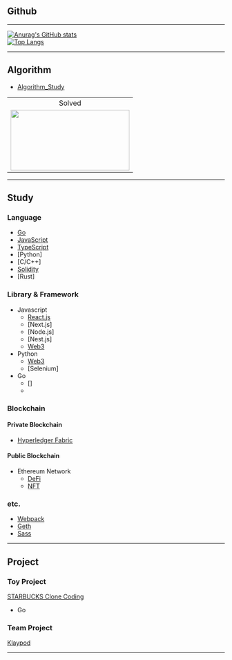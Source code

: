 ## Github

---

[![Anurag's GitHub stats](https://github-readme-stats.vercel.app/api?username=fdongfdong&theme=synthwave)](https://github.com/anuraghazra/github-readme-stats)
<br>
[![Top Langs](https://github-readme-stats.vercel.app/api/top-langs/?username=fdongfdong)](https://github.com/anuraghazra/github-readme-stats)

---

## Algorithm

- [Algorithm_Study](https://github.com/FdongFdong/algorithm)

<table>
<!--     <td align="center">Github</td> -->
    <td align="center">Solved</td>
    <tr>
<!--         <td height="140px"> <a href="https://github.com/abnormal5626"><img src="https://avatars.githubusercontent.com/u/4595546?s=460&v=4" width="140px" /></a> </td> -->
        <td height="140px"> <a href="https://solved.ac/abnormal5626"><img height="140px" width="275px" src="http://mazassumnida.wtf/api/v2/generate_badge?boj=abnormal5626" /></a> </td>
    </tr>
</table>

---

## Study

### Language

- [Go](https://github.com/FDongFDong/go_language_practice)
- [JavaScript]()
- [TypeScript](https://github.com/FDongFDong/typescript_practice)
- [Python]
- [C/C++]
- [Solidity](https://github.com/FDongFDong/solidity_practice)
- [Rust]

### Library & Framework

- Javascript
  - [React.js](https://github.com/FdongFdong/react_practice)
  - [Next.js]
  - [Node.js]
  - [Nest.js]
  - [Web3](https://github.com/FDongFDong/web3-practice)
- Python
  - [Web3](https://github.com/FDongFDong/web3-practice)
  - [Selenium]
- Go
  - []
  - 
 
### Blockchain

#### Private Blockchain

- [Hyperledger Fabric](https://github.com/FDongFDong/Hyperledger_Fabric_practice)

#### Public Blockchain

- Ethereum Network
    - [DeFi](https://github.com/FDongFDong/DeFi_practice)
    - [NFT]()
### etc.

- [Webpack](https://github.com/FdongFdong/webpack_practice)
- [Geth](https://github.com/FDongFDong/go-ethereum-practice#readme)
- [Sass](https://github.com/FDongFDong/Sass_practice)
---


## Project

### Toy Project

[STARBUCKS Clone Coding](https://github.com/FDongFDong/STARTBUCKS/blob/main/README.md)

- Go


### Team Project

[Klaypod](https://github.com/FDongFDong/Klaypod)

___
